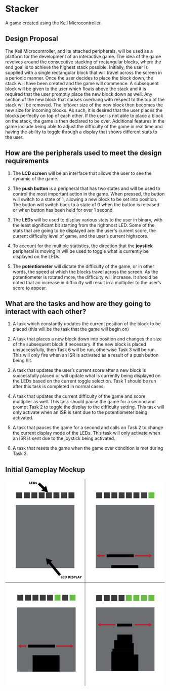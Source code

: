 # Stacker
A game created using the Keil Microcontroller.

## Design Proposal
The Keil Microcontroller, and its attached peripherals, will be used as a platform for the development
of an interactive game. The idea of the game revolves around the consecutive stacking of rectangular
blocks, where the end goal is to achieve the highest stack possible. Initially, the user is supplied with a
single rectangular block that will travel across the screen in a periodic manner. Once the user decides
to place the block down, the stack will have been created and the game will commence. A subsequent
block will be given to the user which floats above the stack and it is required that the user promptly
place the new block down as well. Any section of the new block that causes overhang with respect to
the top of the stack will be removed. The leftover size of the new block then becomes the new size for
incoming blocks. As such, it is desired that the user places the blocks perfectly on top of each other. If
the user is not able to place a block on the stack, the game is then declared to be over. Additional
features in the game include being able to adjust the difficulty of the game in real time and having the
ability to toggle through a display that shows different stats to the user.

## How are the peripherals used to meet the design requirements
1. The **LCD screen** will be an interface that allows the user to see the dynamic of the game.

2. The **push button** is a peripheral that has two states and will be used to control the most
important action in the game. When pressed, the button will switch to a state of 1, allowing a
new block to be set into position. The button will switch back to a state of 0 when the button is
released or when button has been held for over 1 second.

3. The **LEDs** will be used to display various stats to the user in binary, with the least significant
bit starting from the rightmost LED. Some of the stats that are going to be displayed are: the
user's current score, the current difficulty level of game, and the user’s current highscore.

4. To account for the multiple statistics, the direction that the **joystick** peripheral is moving in will
be used to toggle what is currently be displayed on the LEDs.

5. The **potentiometer** will dictate the difficulty of the game, or in other words, the speed at
which the blocks travel across the screen. As the potentiometer is rotated more, the difficulty
will increase. It should be noted that an increase in difficulty will result in a multiplier to the
user’s score to appear.

## What are the tasks and how are they going to interact with each other?
1. A task which constantly updates the current position of the block to be placed (this will be the
task that the game will begin on)

2. A task that places a new block down into position and changes the size of the subsequent
block if necessary. If the new block is placed unsuccessfully, then Task 6 will be run,
otherwise Task 3 will be run. This will only fire when an ISR is activated as a result of a push
button being hit.

3. A task that updates the user’s current score after a new block is successfully placed or will
update what is currently being displayed on the LEDs based on the current toggle selection.
Task 1 should be run after this task is completed in normal cases.

4. A task that updates the current difficulty of the game and score multiplier as well. This task
should pause the game for a second and prompt Task 2 to toggle the display to the difficulty
setting. This task will only activate when an ISR is sent due to the potentiometer being
activated.

5. A task that pauses the game for a second and calls on Task 2 to change the current display
mode of the LEDs. This task will only activate when an ISR is sent due to the joystick being
activated.

6. A task that resets the game when the game over condition is met during Task 2.

## Initial Gameplay Mockup
![stacker design proposal](https://github.com/thechausenone/Stacker/blob/master/design_proposal_diagram.png)

